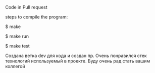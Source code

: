 Code in Pull request 

steps to compile the program:

$ make

$ make run 

$ make test


Создана ветка dev для кода и создан пр. 
Очень понравился стек технологий используемый в проекте. Буду очень рад стать вашим коллегой
